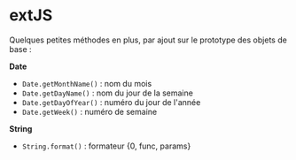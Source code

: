 # extJS
Quelques petites méthodes en plus, par ajout sur le prototype des objets de base :

**Date**
- <code>Date.getMonthName()</code> : nom du mois
- <code>Date.getDayName()</code>  : nom du jour de la semaine
- <code>Date.getDayOfYear()</code>  : numéro du jour de l'année
- <code>Date.getWeek()</code>  : numéro de semaine
 
**String**
- <code>String.format()</code> : formateur {0, func, params} 
